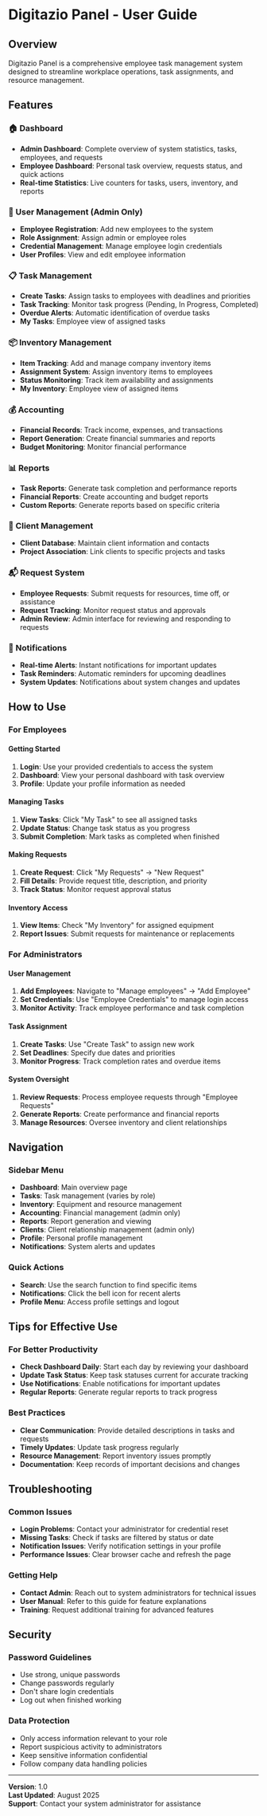 # Digitazio Panel - User Guide

## Overview
Digitazio Panel is a comprehensive employee task management system designed to streamline workplace operations, task assignments, and resource management.

## Features

### 🏠 Dashboard
- **Admin Dashboard**: Complete overview of system statistics, tasks, employees, and requests
- **Employee Dashboard**: Personal task overview, requests status, and quick actions
- **Real-time Statistics**: Live counters for tasks, users, inventory, and reports

### 👥 User Management (Admin Only)
- **Employee Registration**: Add new employees to the system
- **Role Assignment**: Assign admin or employee roles
- **Credential Management**: Manage employee login credentials
- **User Profiles**: View and edit employee information

### 📋 Task Management
- **Create Tasks**: Assign tasks to employees with deadlines and priorities
- **Task Tracking**: Monitor task progress (Pending, In Progress, Completed)
- **Overdue Alerts**: Automatic identification of overdue tasks
- **My Tasks**: Employee view of assigned tasks

### 📦 Inventory Management
- **Item Tracking**: Add and manage company inventory items
- **Assignment System**: Assign inventory items to employees
- **Status Monitoring**: Track item availability and assignments
- **My Inventory**: Employee view of assigned items

### 💰 Accounting
- **Financial Records**: Track income, expenses, and transactions
- **Report Generation**: Create financial summaries and reports
- **Budget Monitoring**: Monitor financial performance

### 📊 Reports
- **Task Reports**: Generate task completion and performance reports
- **Financial Reports**: Create accounting and budget reports
- **Custom Reports**: Generate reports based on specific criteria

### 🤝 Client Management
- **Client Database**: Maintain client information and contacts
- **Project Association**: Link clients to specific projects and tasks

### 📬 Request System
- **Employee Requests**: Submit requests for resources, time off, or assistance
- **Request Tracking**: Monitor request status and approvals
- **Admin Review**: Admin interface for reviewing and responding to requests

### 🔔 Notifications
- **Real-time Alerts**: Instant notifications for important updates
- **Task Reminders**: Automatic reminders for upcoming deadlines
- **System Updates**: Notifications about system changes and updates

## How to Use

### For Employees

#### Getting Started
1. **Login**: Use your provided credentials to access the system
2. **Dashboard**: View your personal dashboard with task overview
3. **Profile**: Update your profile information as needed

#### Managing Tasks
1. **View Tasks**: Click "My Task" to see all assigned tasks
2. **Update Status**: Change task status as you progress
3. **Submit Completion**: Mark tasks as completed when finished

#### Making Requests
1. **Create Request**: Click "My Requests" → "New Request"
2. **Fill Details**: Provide request title, description, and priority
3. **Track Status**: Monitor request approval status

#### Inventory Access
1. **View Items**: Check "My Inventory" for assigned equipment
2. **Report Issues**: Submit requests for maintenance or replacements

### For Administrators

#### User Management
1. **Add Employees**: Navigate to "Manage employees" → "Add Employee"
2. **Set Credentials**: Use "Employee Credentials" to manage login access
3. **Monitor Activity**: Track employee performance and task completion

#### Task Assignment
1. **Create Tasks**: Use "Create Task" to assign new work
2. **Set Deadlines**: Specify due dates and priorities
3. **Monitor Progress**: Track completion rates and overdue items

#### System Oversight
1. **Review Requests**: Process employee requests through "Employee Requests"
2. **Generate Reports**: Create performance and financial reports
3. **Manage Resources**: Oversee inventory and client relationships

## Navigation

### Sidebar Menu
- **Dashboard**: Main overview page
- **Tasks**: Task management (varies by role)
- **Inventory**: Equipment and resource management
- **Accounting**: Financial management (admin only)
- **Reports**: Report generation and viewing
- **Clients**: Client relationship management (admin only)
- **Profile**: Personal profile management
- **Notifications**: System alerts and updates

### Quick Actions
- **Search**: Use the search function to find specific items
- **Notifications**: Click the bell icon for recent alerts
- **Profile Menu**: Access profile settings and logout

## Tips for Effective Use

### For Better Productivity
- **Check Dashboard Daily**: Start each day by reviewing your dashboard
- **Update Task Status**: Keep task statuses current for accurate tracking
- **Use Notifications**: Enable notifications for important updates
- **Regular Reports**: Generate regular reports to track progress

### Best Practices
- **Clear Communication**: Provide detailed descriptions in tasks and requests
- **Timely Updates**: Update task progress regularly
- **Resource Management**: Report inventory issues promptly
- **Documentation**: Keep records of important decisions and changes

## Troubleshooting

### Common Issues
- **Login Problems**: Contact your administrator for credential reset
- **Missing Tasks**: Check if tasks are filtered by status or date
- **Notification Issues**: Verify notification settings in your profile
- **Performance Issues**: Clear browser cache and refresh the page

### Getting Help
- **Contact Admin**: Reach out to system administrators for technical issues
- **User Manual**: Refer to this guide for feature explanations
- **Training**: Request additional training for advanced features

## Security

### Password Guidelines
- Use strong, unique passwords
- Change passwords regularly
- Don't share login credentials
- Log out when finished working

### Data Protection
- Only access information relevant to your role
- Report suspicious activity to administrators
- Keep sensitive information confidential
- Follow company data handling policies

---

**Version**: 1.0  
**Last Updated**: August 2025  
**Support**: Contact your system administrator for assistance
